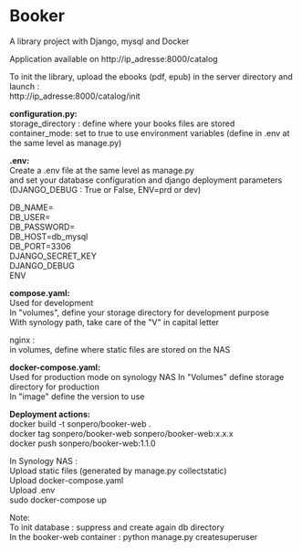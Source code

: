 # Booker
A library project with Django, mysql and Docker

Application available on http://ip_adresse:8000/catalog  

To init the library, upload the ebooks (pdf, epub) in the server directory and launch :  
http://ip_adresse:8000/catalog/init

**configuration.py:**  
storage_directory : define where your books files are stored  
container_mode: set to true to use environment variables (define in .env at
the same level as manage.py)  
  
**.env:**  
Create a .env file at the same level as manage.py  
and set your database configuration and django deployment parameters  
(DJANGO_DEBUG : True or False, ENV=prd or dev)

DB_NAME=  
DB_USER=  
DB_PASSWORD=  
DB_HOST=db_mysql  
DB_PORT=3306  
DJANGO_SECRET_KEY  
DJANGO_DEBUG  
ENV  

**compose.yaml:**  
Used for development    
In "volumes", define your storage directory for development purpose  
With synology path, take care of the "V" in capital letter  
  
nginx :  
in volumes, define where static files are stored on the NAS  

**docker-compose.yaml:**  
Used for production mode on synology NAS
In "Volumes" define storage directory for production  
In "image" define the version to use  

**Deployment actions:**  
docker build -t sonpero/booker-web .  
docker tag sonpero/booker-web sonpero/booker-web:x.x.x  
docker push sonpero/booker-web:1.1.0  

In Synology NAS :  
Upload static files (generated by manage.py collectstatic)  
Upload docker-compose.yaml  
Upload .env  
sudo docker-compose up  

Note:  
To init database : suppress and create again db directory  
In the booker-web container : python manage.py createsuperuser  





